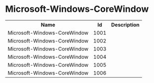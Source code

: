 # Microsoft-Windows-CoreWindow

<table>
<colgroup><col/><col/><col/></colgroup>
<tr><th>Name</th><th>Id</th><th>Description</th></tr>
<tr><td>Microsoft-Windows-CoreWindow</td><td>1001</td><td></td></tr>
<tr><td>Microsoft-Windows-CoreWindow</td><td>1002</td><td></td></tr>
<tr><td>Microsoft-Windows-CoreWindow</td><td>1003</td><td></td></tr>
<tr><td>Microsoft-Windows-CoreWindow</td><td>1004</td><td></td></tr>
<tr><td>Microsoft-Windows-CoreWindow</td><td>1005</td><td></td></tr>
<tr><td>Microsoft-Windows-CoreWindow</td><td>1006</td><td></td></tr>
</table>
